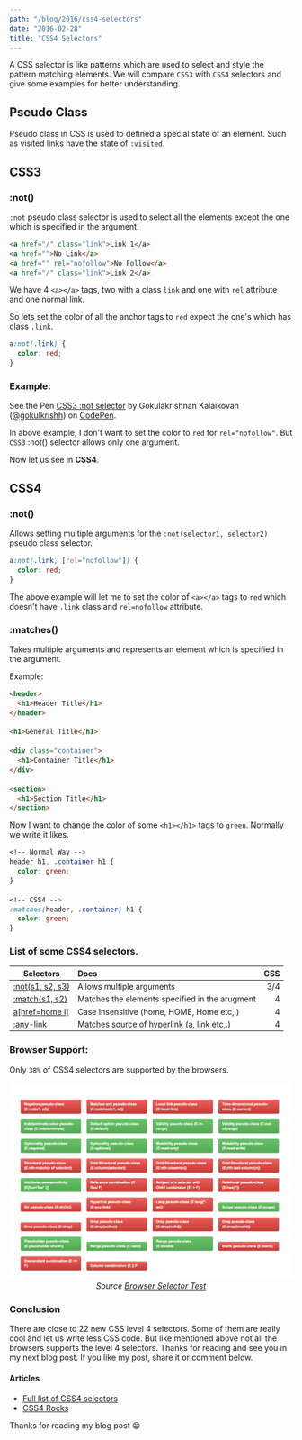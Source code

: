 ```yaml
---
path: "/blog/2016/css4-selectors"
date: "2016-02-28"
title: "CSS4 Selectors"
---
```


A CSS selector is like patterns which are used to select and style the pattern matching elements. We will compare `CSS3` with `CSS4` selectors and give some examples for better understanding.

## Pseudo Class

Pseudo class in CSS is used to defined a special state of an element. Such as visited links have the state of `:visited`.

## CSS3

### :not()

`:not` pseudo class selector is used to select all the elements except the one which is specified in the argument.

```html
<a href="/" class="link">Link 1</a>
<a href="">No Link</a>
<a href="" rel="nofollow">No Follow</a>
<a href="/" class="link">Link 2</a>
```

We have 4 `<a></a>` tags, two with a class `link` and one with `rel` attribute and one normal link.

So lets set the color of all the anchor tags to <span class="color__red">`red`</span> expect the one's which has class `.link`.

```css
a:not(.link) {
  color: red;
}
```

### Example:

<p data-height="265" data-theme-id="dark" data-slug-hash="NdmWWz" data-default-tab="html,result" data-user="gokulkrishh" data-embed-version="2" data-pen-title="CSS3 :not selector" class="codepen">See the Pen <a href="http://codepen.io/gokulkrishh/pen/NdmWWz/">CSS3 :not selector</a> by Gokulakrishnan Kalaikovan (<a href="http://codepen.io/gokulkrishh">@gokulkrishh</a>) on <a href="http://codepen.io">CodePen</a>.</p>

In above example, I don't want to set the color to <span class="color__red">`red`</span> for `rel="nofollow"`. But `CSS3` :not() selector allows only one argument.

Now let us see in <b>CSS4</b>.

## CSS4

### :not()

Allows setting multiple arguments for the `:not(selector1, selector2)` pseudo class selector.

```css
a:not(.link, [rel="nofollow"]) {
  color: red;
}
```

The above example will let me to set the color of `<a></a>` tags to <span class="color__red">`red`</span> which doesn't have `.link` class and `rel=nofollow` attribute.


### :matches()

Takes multiple arguments and represents an element which is specified in the argument.

Example:

```html
<header>
  <h1>Header Title</h1>
</header>

<h1>General Title</h1>

<div class="container">
  <h1>Container Title</h1>
</div>

<section>
  <h1>Section Title</h1>
</section>
```

Now I want to change the color of some `<h1></h1>` tags to <span class="color__green">`green`</span>. Normally we write it likes.

```css
<!-- Normal Way -->
header h1, .container h1 {
  color: green;
}

<!-- CSS4 -->
:matches(header, .container) h1 {
  color: green;
}
```

### List of some CSS4 selectors.

| Selectors                                                                     | Does              | CSS      |
| -------------                                                                 |:--------------------------|---------:|
| <a href="https://www.w3.org/TR/selectors4/#negation">:not(s1, s2, s3)</a>     | Allows multiple arguments | 3/4      |
| <a href="https://www.w3.org/TR/selectors4/#matches">:match(s1, s2)</a>              | Matches the elements specified in the arugment       |   4     |
| <a href="https://www.w3.org/TR/selectors4/#attribute-case">a[href=home i]</a> | Case Insensitive (home, HOME, Home etc,.)      |    4     |
| <a href="https://www.w3.org/TR/selectors4/#any-link-pseudo">:any-link</a>     | Matches source of hyperlink (a, link etc,.)      |    4     |

### Browser Support:

Only `38%` of CSS4 selectors are supported by the browsers.

<img src="./css4-support.png" alt="CSS4 Support">

<center><i>Source <a href="http://css4-selectors.com/browser-selector-test/" target="_blank">Browser Selector Test</a></i></center>

### Conclusion

There are close to 22 new CSS level 4 selectors. Some of them are really cool and let us write less CSS code. But like mentioned above not all the browsers supports the level 4 selectors. Thanks for reading and see you in my next blog post. If you like my post, share it or comment below.

#### Articles

- <a href="https://www.w3.org/TR/selectors4" target="_blank">Full list of CSS4 selectors</a>
- <a href="http://css4.rocks/" target="_blank">CSS4 Rocks</a>

<script async src="https://production-assets.codepen.io/assets/embed/ei.js"></script>

<p> Thanks for reading my blog post 😁</p>
